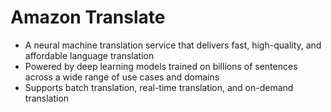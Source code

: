 # Amazon Translate

- A neural machine translation service that delivers fast, high-quality, and affordable language translation
- Powered by deep learning models trained on billions of sentences across a wide range of use cases and domains
- Supports batch translation, real-time translation, and on-demand translation